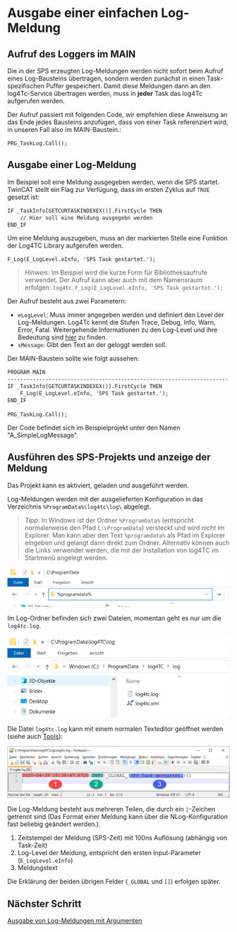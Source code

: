 # Ausgabe einer einfachen Log-Meldung

## Aufruf des Loggers im MAIN

Die in der SPS erzeugten Log-Meldungen werden nicht sofort beim Aufruf eines Log-Bausteins übertragen, sondern werden zunächst in einen Task-spezifischen Puffer gespeichert. Damit diese Meldungen dann an den log4Tc-Service übertragen werden, muss in **jeder** Task das log4Tc aufgerufen werden.

Der Aufruf passiert mit folgenden Code, wir empfehlen diese Anweisung an das Ende jedes Bausteins anzufügen, dass von einer Task referenziert wird, in unseren Fall also im MAIN-Baustein.:

```
PRG_TaskLog.Call();
```

## Ausgabe einer Log-Meldung

Im Beispiel soll eine Meldung ausgegeben werden, wenn die SPS startet. TwinCAT stellt ein Flag zur Verfügung, dass im ersten Zyklus auf `TRUE` gesetzt ist:

```
IF _TaskInfo[GETCURTASKINDEXEX()].FirstCycle THEN
	// Hier soll eine Meldung ausgegebn werden
END_IF
```

Um eine Meldung auszugeben, muss an der markierten Stelle eine Funktion der Log4TC Library aufgerufen werden.

```
F_Log(E_LogLevel.eInfo, 'SPS Task gestartet.');
```

> *Hinweis*: Im Beispiel wird die kurze Form für Bibliotheksaufrufe verwendet. Der Aufruf kann aber auch mit dem Namensraum erfolgen: `log4tc.F_Log(E_LogLevel.eInfo, 'SPS Task gestartet.');`

Der Aufruf besteht aus zwei Parametern:

* `eLogLevel`: Muss immer angegeben werden und definiert den Level der Log-Meldungen. Log4Tc kennt die Stufen Trace, Debug, Info, Warn, Error, Fatal. Weitergehende Informationen zu den Log-Level und ihre Bedeutung sind [hier](../reference/loglevel.md) zu finden.
* `sMessage`: Gibt den Text an der geloggt werden soll.

Der MAIN-Baustein sollte wie folgt aussehen:

```
PROGRAM MAIN
----------------------------------------------------------------------
IF _TaskInfo[GETCURTASKINDEXEX()].FirstCycle THEN
	F_Log(E_LogLevel.eInfo, 'SPS Task gestartet.');
END_IF

PRG_TaskLog.Call();
```

Der Code befindet sich im Beispielprojekt unter den Namen "A_SimpleLogMessage".

## Ausführen des SPS-Projekts und anzeige der Meldung

Das Projekt kann es aktiviert, geladen und ausgeführt werden.

Log-Meldungen werden mit der ausgelieferten Konfiguration in das Verzeichnis `%ProgramData%\log4tc\log\` abgelegt.

> *Tipp*: In Windows ist der Ordner `%ProgramData%` (entspricht normalerweise den Pfad `C:\ProgramData`) versteckt und wird nicht im Explorer. Man kann aber den Text `%programdata%` als Pfad im Explorer eingeben und gelangt dann direkt zum Ordner. Alternativ können auch die Links verwendet werden, die mit der Installation von log4TC im Startmenü angelegt werden.

![ProgramData](assets/programdata.png)

Im Log-Ordner befinden sich zwei Dateien, momentan geht es nur um die `log4tc.log`.

![Log-Ordner](assets/log_folder.png)

Die Datei `log4tc.log` kann mit einem normalen Texteditor geöffnet werden (siehe auch [Tools](../reference/tools.md)):

![Erste Log-Meldung](assets/log1.png)

Die Log-Meldung besteht aus mehreren Teilen, die durch ein `|`-Zeichen getrennt sind (Das Format einer Meldung kann über die NLog-Konfiguration fast beliebig geändert werden.).

1. Zeitstempel der Meldung (SPS-Zeit) mit 100ns Auflösung (abhängig von Task-Zeit)
2. Log-Level der Meldung, entspricht den ersten Input-Parameter (`E_LogLevel.eInfo`)
3. Meldungstext

Die Erklärung der beiden übrigen Felder (`_GLOBAL` und `[]`) erfolgen später.

## Nächster Schritt

[Ausgabe von Log-Meldungen mit Argumenten](argument_logging.md)



